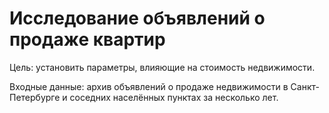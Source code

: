 # Исследование объявлений о продаже квартир
Цель: установить параметры, влияющие на стоимость недвижимости.

Входные данные: архив объявлений о продаже недвижимости в Санкт-Петербурге и соседних населённых пунктах за несколько лет.